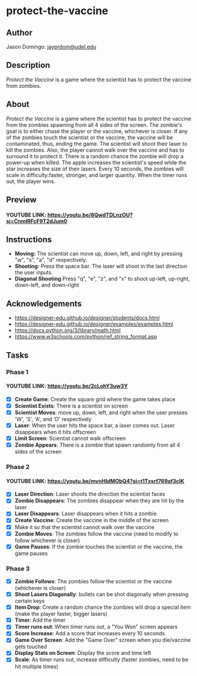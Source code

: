 # protect-the-vaccine
## Author
Jason Domingo: jayprdom@udel.edu

## Description
*Protect the Vaccine* is a game where the scientist has to protect the vaccine from zombies.

## About
*Protect the Vaccine* is a game where the scientist has to protect the vaccine from the zombies 
spawning from all 4 sides of the screen. The zombie's goal is to either chase the player or the vaccine, whichever is 
closer. If any of the zombies touch the scientist or the vaccine, the vaccine will be contaminated, thus, 
ending the game. The scientist will shoot their laser to kill the zombies. Also, the player cannot walk over the 
vaccine and has to surround it to protect it. There is a random chance the zombie will drop a power-up when killed. 
The apple increases the scientist's speed while the star increases the size of their lasers. Every 10 seconds, the 
zombies will scale in difficulty:faster, stronger, and larger quantity. When the timer runs out, the player wins.


## Preview
#### YOUTUBE LINK: https://youtu.be/8QwdTDLnzOU?si=CnmlRFcF9T2dJum0


## Instructions
- <b>Moving:</b> The scientist can move up, down, left, and right by pressing "w", "s", "a", "d" respectively.
- <b>Shooting:</b> Press the space bar. The laser will shoot in the last direction the user inputs.
- <b>Diagonal Shooting</b> Press "q", "e", "z", and "x" to shoot up-left, up-right, down-left, and down-right


## Acknowledgements
- https://designer-edu.github.io/designer/students/docs.html
- https://designer-edu.github.io/designer/examples/examples.html
- https://docs.python.org/3/library/math.html
- https://www.w3schools.com/python/ref_string_format.asp


## Tasks
### Phase 1
#### YOUTUBE LINK: https://youtu.be/2cLohY3uw3Y
- [x] <b>Create Game</b>: Create the square grid where the game takes place
- [x] <b>Scientist Exists</b>: There is a scientist on screen
- [x] <b>Scientist Moves</b>: move up, down, left, and right when the user presses 'W', 'S', 'A', and 'D' respectively
- [x] <b>Laser</b>: When the user hits the space bar, a laser comes out. Laser disappears when it hits offscreen
- [x] <b>Limit Screen</b>: Scientist cannot walk offscreen
- [x] <b>Zombie Appears</b>: There is a zombie that spawn randomly from all 4 sides of the screen

### Phase 2
#### YOUTUBE LINK: https://youtu.be/mvnHIdMObQ4?si=t1Txsrf769af3cIK
- [x] <b>Laser Direction</b>: Laser shoots the direction the scientist faces
- [x] <b>Zombie Disappears</b>: The zombies disappear when they are hit by the laser
- [x] <b>Laser Disappears</b>: Laser disappears when it hits a zombie
- [x] <b>Create Vaccine</b>: Create the vaccine in the middle of the screen
- [x] Make it so that the scientist cannot walk over the vaccine
- [x] <b>Zombie Moves</b>: The zombies follow the vaccine (need to modify to follow whichever is closer)
- [x] <b>Game Pauses</b>: If the zombie touches the scientist or the vaccine, the game pauses

### Phase 3
- [x] <b>Zombie Follows</b>: The zombies follow the scientist or the vaccine (whichever is closer)
- [x] <b>Shoot Lasers Diagonally</b>: bullets can be shot diagonally when pressing certain keys
- [x] <b>Item Drop</b>: Create a random chance the zombies will drop a special item (make the player faster, bigger lasers)
- [x] <b>Timer</b>: Add the timer
- [x] <b>Timer runs out</b>: When timer runs out, a "You Won" screen appears
- [x] <b>Score Increase</b>: Add a score that increases every 10 seconds
- [x] <b>Game Over Screen</b>: Add the "Game Over" screen when you die/vaccine gets touched
- [x] <b>Display Stats on Screen</b>: Display the score and time left
- [x] <b>Scale</b>: As timer runs out, increase difficulty (faster zombies, need to be hit multiple times)